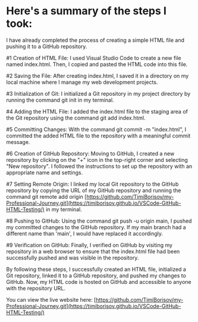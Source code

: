 # Here's a summary of the steps I took:

I have already completed the process of creating a simple HTML file and pushing it to a GitHub repository.

#1 Creation of HTML File: 
 I used Visual Studio Code to create a new file named index.html. Then, I copied and pasted the HTML code into this file.

#2 Saving the File: 
 After creating index.html, I saved it in a directory on my local machine where I manage my web development projects.

#3 Initialization of Git: 
 I initialized a Git repository in my project directory by running the command git init in my terminal.

#4 Adding the HTML File: 
 I added the index.html file to the staging area of the Git repository using the command git add index.html.

#5 Committing Changes: 
 With the command git commit -m "index.html", I committed the added HTML file to the repository with a meaningful commit 
 message.

#6 Creation of GitHub Repository: 
 Moving to GitHub, I created a new repository by clicking on the "+" icon in the top-right corner and selecting "New repository". I followed the 
 instructions to set up the repository with an appropriate name and settings.

#7 Setting Remote Origin: 
 I linked my local Git repository to the GitHub repository by copying the URL of my GitHub repository and running the command git remote add 
 origin [https://github.com/TimiBorisov/my-Professional-Journey.git](https://timiborisov.github.io/VSCode-GitHub-HTML-Testing/) in my terminal.

#8 Pushing to GitHub: 
 Using the command git push -u origin main, I pushed my committed changes to the GitHub repository. If my main branch had a different name than 
 'main', I would have replaced it accordingly.

#9 Verification on GitHub: 
 Finally, I verified on GitHub by visiting my repository in a web browser to ensure that the index.html file had been successfully pushed and was 
 visible in the repository.

By following these steps, I successfully created an HTML file, initialized a Git repository, linked it to a GitHub repository, and pushed my changes to GitHub. Now, my HTML code is hosted on GitHub and accessible to anyone with the repository URL.

You can view the live website here: [https://github.com/TimiBorisov/my-Professional-Journey.git](https://timiborisov.github.io/VSCode-GitHub-HTML-Testing/)
